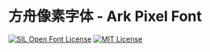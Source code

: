 # 方舟像素字体 - Ark Pixel Font

[![SIL Open Font License](https://img.shields.io/badge/license-OFL-blue)](https://scripts.sil.org/OFL)
[![MIT License](https://img.shields.io/badge/license-MIT-green)](https://opensource.org/licenses/MIT)
